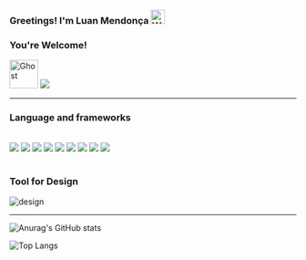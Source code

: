 ### Greetings! I'm Luan Mendonça <img src="https://raw.githubusercontent.com/Tarikul-Islam-Anik/Animated-Fluent-Emojis/master/Emojis/Hand%20gestures/Waving%20Hand%20Medium-Light%20Skin%20Tone.png" alt="Waving Hand Medium-Light Skin Tone" width="25" height="25" />
### You're Welcome!
<img src="https://raw.githubusercontent.com/Tarikul-Islam-Anik/Animated-Fluent-Emojis/master/Emojis/Smilies/Ghost.png" alt="Ghost" width="50" height="50" />
<a href="https://www.linkedin.com/in/luan-oliveira-schultz/"><img src="https://img.shields.io/badge/LinkedIn-0077B5?style=for-the-badge&logo=linkedin&logoColor=white" /><a/>
<link rel="stylesheet" href="https://cdn.jsdelivr.net/gh/devicons/devicon@v2.15.1/devicon.min.css">
<hr/>

### Language and frameworks
<div style="display: inline_block;"><br/>
  <img src="https://img.shields.io/badge/HTML5-E34F26?style=for-the-badge&logo=html5&logoColor=white"/>
  <img src="https://img.shields.io/badge/CSS3-1572B6?style=for-the-badge&logo=css3&logoColor=white"/>
  <img src="https://img.shields.io/badge/JSS-F7DF1E?style=for-the-badge&logo=JSS&logoColor=white"/>
  <img src="https://img.shields.io/badge/React-20232A?style=for-the-badge&logo=react&logoColor=61DAFB"/>
  <img src="https://img.shields.io/badge/Tailwind_CSS-38B2AC?style=for-the-badge&logo=tailwind-css&logoColor=white"/>
  <img src="https://img.shields.io/badge/TypeScript-007ACC?style=for-the-badge&logo=typescript&logoColor=white"/>
  <img src="https://img.shields.io/badge/Python-1D9FD7?style=for-the-badge&logoSize=auto&logo=python&logoColor=white" />
  <img src="https://img.shields.io/badge/Sqlite-003B57?style=for-the-badge&logo=sqlite&logoColor=white"/>
  <img src="https://img.shields.io/badge/Pandas-2C2D72?style=for-the-badge&logo=pandas&logoColor=white"/>
  
</div><br/>

### Tool for Design
![design](https://img.shields.io/badge/Figma-F24E1E?style=for-the-badge&logo=figma&logoColor=white)
<hr/>

![Anurag's GitHub stats](https://github-readme-stats.vercel.app/api?username=ySnowz&show_icons=true&theme=transparent)

![Top Langs](https://github-readme-stats.vercel.app/api/top-langs/?username=ySnowz&layout=compact)
